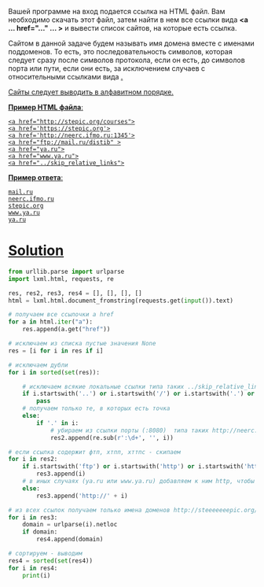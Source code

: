 Вашей программе на вход подается ссылка на HTML файл.
Вам необходимо скачать этот файл, затем найти в нем все ссылки вида **<a ... href="..." ... >** и вывести список сайтов,
на которые есть ссылка.

Сайтом в данной задаче будем называть имя домена вместе с именами поддоменов. То есть, это последовательность символов,
которая следует сразу после символов протокола, если он есть, до символов порта или пути, если они есть, за исключением
случаев с относительными ссылками вида **<a href="../some_path/index.html">﻿**.

Сайты следует выводить в алфавитном порядке.

**Пример HTML файла**:

```
<a href="http://stepic.org/courses">
<a href='https://stepic.org'>
<a href='http://neerc.ifmo.ru:1345'>
<a href="ftp://mail.ru/distib" >
<a href="ya.ru">
<a href="www.ya.ru">
<a href="../skip_relative_links">
```

**Пример ответа**:

```
mail.ru
neerc.ifmo.ru
stepic.org
www.ya.ru
ya.ru
```

# Solution

```python
from urllib.parse import urlparse
import lxml.html, requests, re

res, res2, res3, res4 = [], [], [], []
html = lxml.html.document_fromstring(requests.get(input()).text)

# получаем все ссылочки a href
for a in html.iter("a"):
    res.append(a.get("href"))

# исключаем из списка пустые значения None
res = [i for i in res if i]

# исключаем дубли
for i in sorted(set(res)):

    # исключаем всякие локальные ссылки типа таких ../skip_relative_links-2
    if i.startswith('..') or i.startswith('/') or i.startswith('.') or i.startswith('#'):
        pass
    # получаем только те, в которых есть точка
    else:
        if '.' in i:
            # убираем из ссылки порты (:8080)  типа таких http://neerc.ifmo-2.ru:1345 и добавляем в список
            res2.append(re.sub(r':\d+', '', i))

# если ссылка содержит фтп, хтпп, хттпс - скипаем
for i in res2:
    if i.startswith('ftp') or i.startswith('http') or i.startswith('https'):
        res3.append(i)
    # в иных случаях (ya.ru или www.ya.ru) добавляем к ним http, чтобы парсеру ниже было проще искать домен
    else:
        res3.append('http://' + i)

# из всех ссылок получаем только имена доменов http://steeeeeeepic.org/courses --> steeeeeeepic.org
for i in res3:
    domain = urlparse(i).netloc
    if domain:
        res4.append(domain)

# сортируем - выводим
res4 = sorted(set(res4))
for i in res4:
    print(i)
```